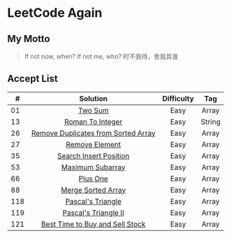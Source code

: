 LeetCode Again   
========

## My Motto
> If not now, when? If not me, who? 时不我待，舍我其谁

## Accept List
| # | Solution | Difficulty | Tag |
|---|:---------:|:----------:|:---:|
|01|[Two Sum](./Array/TwoSum.md) |Easy|Array|
|13|[Roman To Integer](./String/RomanToInteger.md) |Easy|String|
|26|[Remove Duplicates from Sorted Array](./Array/removeDuplicates.md) |Easy|Array|
|27|[Remove Element](./Array/RemoveElement.md) |Easy|Array|
|35|[Search Insert Position](./Array/SearchInsertPosition.md) |Easy|Array|
|53|[Maximum Subarray](./Array/MaximumSubArray.md) |Easy|Array|
|66|[Plus One](./Array/PlusOne.md) |Easy|Array|
|88|[Merge Sorted Array](./Array/MergeSortedArray.md) |Easy|Array|
|118|[Pascal's Triangle](./Array/PascalTriangle.md) |Easy|Array|
|119|[Pascal's Triangle II](./Array/PascalTriangleII.md) |Easy|Array|
|121|[Best Time to Buy and Sell Stock](./Array/BuyStock.md) |Easy|Array|
